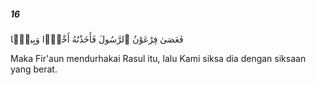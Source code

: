 ##### 16

<span class="ayah">فَعَصَىٰ فِرْعَوْنُ ٱلرَّسُولَ فَأَخَذْنَٰهُ أَخْذًۭا وَبِيلًۭا</span>

<span class="ayah_translation">Maka Fir'aun mendurhakai Rasul itu, lalu Kami siksa dia dengan siksaan yang berat.</span>
